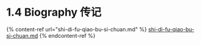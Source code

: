 # 1.4 Biography 传记

{% content-ref url="shi-di-fu-qiao-bu-si-chuan.md" %}
[shi-di-fu-qiao-bu-si-chuan.md](shi-di-fu-qiao-bu-si-chuan.md)
{% endcontent-ref %}

